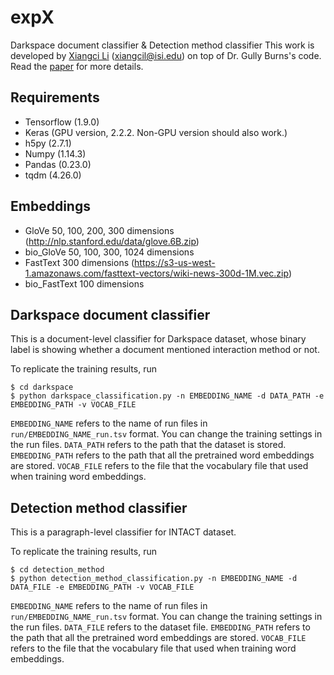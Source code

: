 # expX
Darkspace document classifier & Detection method classifier
This work is developed by [Xiangci Li](https://github.com/jacklxc) (xiangcil@isi.edu) on top of Dr. Gully Burns's code. Read the [paper]() for more details.
## Requirements
* Tensorflow (1.9.0)
* Keras (GPU version, 2.2.2. Non-GPU version should also work.)
* h5py (2.7.1)
* Numpy (1.14.3)
* Pandas (0.23.0)
* tqdm (4.26.0)

## Embeddings
* GloVe 50, 100, 200, 300 dimensions (http://nlp.stanford.edu/data/glove.6B.zip)
* bio_GloVe 50, 100, 300, 1024 dimensions
* FastText 300 dimensions (https://s3-us-west-1.amazonaws.com/fasttext-vectors/wiki-news-300d-1M.vec.zip)
* bio_FastText 100 dimensions 

## Darkspace document classifier
This is a document-level classifier for Darkspace dataset, whose binary label is showing whether a document mentioned interaction method or not.

To replicate the training results, run
```
$ cd darkspace
$ python darkspace_classification.py -n EMBEDDING_NAME -d DATA_PATH -e EMBEDDING_PATH -v VOCAB_FILE
```
`EMBEDDING_NAME` refers to the name of run files in `run/EMBEDDING_NAME_run.tsv` format. You can change the training settings in the run files.
`DATA_PATH` refers to the path that the dataset is stored. 
`EMBEDDING_PATH` refers to the path that all the pretrained word embeddings are stored.
`VOCAB_FILE` refers to the file that the vocabulary file that used when training word embeddings.

## Detection method classifier
This is a paragraph-level classifier for INTACT dataset.

To replicate the training results, run
```
$ cd detection_method
$ python detection_method_classification.py -n EMBEDDING_NAME -d DATA_FILE -e EMBEDDING_PATH -v VOCAB_FILE
```
`EMBEDDING_NAME` refers to the name of run files in `run/EMBEDDING_NAME_run.tsv` format. You can change the training settings in the run files.
`DATA_FILE` refers to the dataset file. 
`EMBEDDING_PATH` refers to the path that all the pretrained word embeddings are stored.
`VOCAB_FILE` refers to the file that the vocabulary file that used when training word embeddings.


